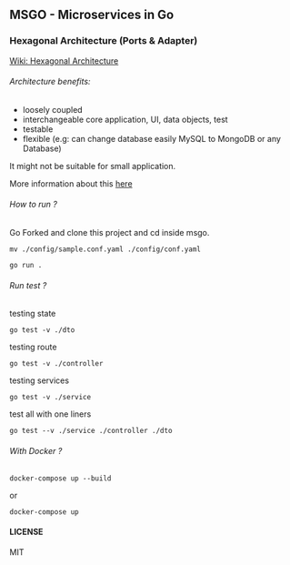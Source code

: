 ## MSGO - Microservices in Go

### Hexagonal Architecture (Ports & Adapter)

[Wiki: Hexagonal Architecture](https://en.wikipedia.org/wiki/Hexagonal_architecture_(software))

###### Architecture benefits:
- loosely coupled
- interchangeable core application, UI, data objects, test
- testable
- flexible (e.g: can change database easily MySQL to MongoDB or any Database)

It might not be suitable for small application.

More information about this [here](https://dzone.com/articles/hexagonal-architecture-what-is-it-and-how-does-it)

###### How to run ?

Go Forked and clone this project and cd inside msgo.

`mv ./config/sample.conf.yaml ./config/conf.yaml`

`go run .`

###### Run test ?

testing state

`go test -v ./dto`

testing route

`go test -v ./controller`

testing services

`go test -v ./service`

test all with one liners

`go test --v ./service ./controller ./dto`

###### With Docker ?

`docker-compose up --build`

or

`docker-compose up`

#### LICENSE
MIT
